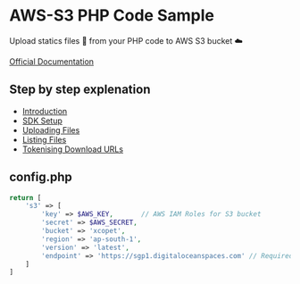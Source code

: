 # AWS-S3 PHP Code Sample

Upload statics files 📁 from your PHP code to AWS S3 bucket ☁️

[Official Documentation](https://docs.aws.amazon.com/sdk-for-php/v3/developer-guide/getting-started_index.html)

## Step by step explenation 

* [Introduction](https://www.youtube.com/watch?v=xkSIBeS_M7w)
* [SDK Setup](https://www.youtube.com/watch?v=HDxCDdZFh9g)
* [Uploading Files](https://www.youtube.com/watch?v=BR787aefMfY)
* [Listing Files](https://www.youtube.com/watch?v=lnCcd-L250E)
* [Tokenising Download URLs](https://www.youtube.com/watch?v=8s2vvKqybms)

## config.php

```PHP
return [
    's3' => [
        'key' => $AWS_KEY,       // AWS IAM Roles for S3 bucket
        'secret' => $AWS_SECRET,
        'bucket' => 'xcopet',
        'region' => 'ap-south-1',
        'version' => 'latest',
        'endpoint' => 'https://sgp1.digitaloceanspaces.com' // Required only for Digitalocean spaces
    ]
]
```